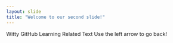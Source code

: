 ```yaml
---
layout: slide
title: "Welcome to our second slide!"
---
```

Witty GitHub Learning Related Text
Use the left arrow to go back!
